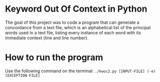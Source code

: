 # Keyword Out Of Context in Python

The goal of this project was to code a program that can generate a concordance from a text file, which is an alphabetical list of the principal words used in a text file, listing every instance of each word with its immediate context (line and line number).

# How to run the program

Use the following command on the terminal:
```./kwoc2.py [INPUT-FILE] (-e) [EXCEPTION-FILE]```
